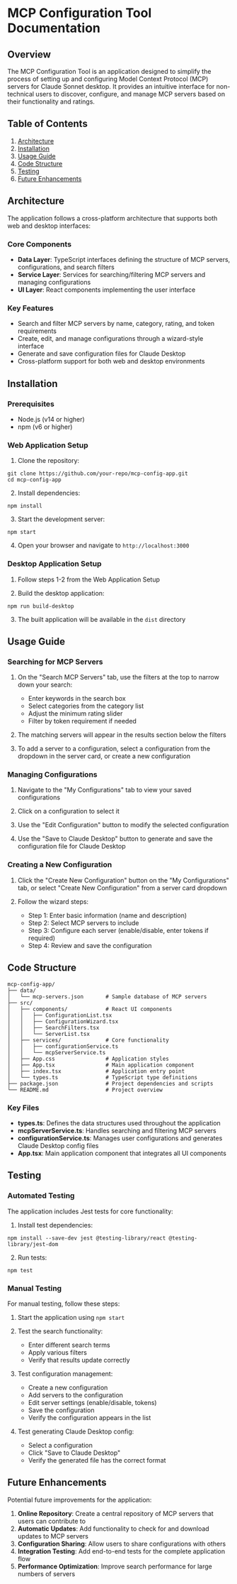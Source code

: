 # MCP Configuration Tool Documentation

## Overview

The MCP Configuration Tool is an application designed to simplify the process of setting up and configuring Model Context Protocol (MCP) servers for Claude Sonnet desktop. It provides an intuitive interface for non-technical users to discover, configure, and manage MCP servers based on their functionality and ratings.

## Table of Contents

1. [Architecture](#architecture)
2. [Installation](#installation)
3. [Usage Guide](#usage-guide)
4. [Code Structure](#code-structure)
5. [Testing](#testing)
6. [Future Enhancements](#future-enhancements)

## Architecture

The application follows a cross-platform architecture that supports both web and desktop interfaces:

### Core Components

- **Data Layer**: TypeScript interfaces defining the structure of MCP servers, configurations, and search filters
- **Service Layer**: Services for searching/filtering MCP servers and managing configurations
- **UI Layer**: React components implementing the user interface

### Key Features

- Search and filter MCP servers by name, category, rating, and token requirements
- Create, edit, and manage configurations through a wizard-style interface
- Generate and save configuration files for Claude Desktop
- Cross-platform support for both web and desktop environments

## Installation

### Prerequisites

- Node.js (v14 or higher)
- npm (v6 or higher)

### Web Application Setup

1. Clone the repository:
```
git clone https://github.com/your-repo/mcp-config-app.git
cd mcp-config-app
```

2. Install dependencies:
```
npm install
```

3. Start the development server:
```
npm start
```

4. Open your browser and navigate to `http://localhost:3000`

### Desktop Application Setup

1. Follow steps 1-2 from the Web Application Setup

2. Build the desktop application:
```
npm run build-desktop
```

3. The built application will be available in the `dist` directory

## Usage Guide

### Searching for MCP Servers

1. On the "Search MCP Servers" tab, use the filters at the top to narrow down your search:
   - Enter keywords in the search box
   - Select categories from the category list
   - Adjust the minimum rating slider
   - Filter by token requirement if needed

2. The matching servers will appear in the results section below the filters

3. To add a server to a configuration, select a configuration from the dropdown in the server card, or create a new configuration

### Managing Configurations

1. Navigate to the "My Configurations" tab to view your saved configurations

2. Click on a configuration to select it

3. Use the "Edit Configuration" button to modify the selected configuration

4. Use the "Save to Claude Desktop" button to generate and save the configuration file for Claude Desktop

### Creating a New Configuration

1. Click the "Create New Configuration" button on the "My Configurations" tab, or select "Create New Configuration" from a server card dropdown

2. Follow the wizard steps:
   - Step 1: Enter basic information (name and description)
   - Step 2: Select MCP servers to include
   - Step 3: Configure each server (enable/disable, enter tokens if required)
   - Step 4: Review and save the configuration

## Code Structure

```
mcp-config-app/
├── data/
│   └── mcp-servers.json       # Sample database of MCP servers
├── src/
│   ├── components/            # React UI components
│   │   ├── ConfigurationList.tsx
│   │   ├── ConfigurationWizard.tsx
│   │   ├── SearchFilters.tsx
│   │   └── ServerList.tsx
│   ├── services/              # Core functionality
│   │   ├── configurationService.ts
│   │   └── mcpServerService.ts
│   ├── App.css                # Application styles
│   ├── App.tsx                # Main application component
│   ├── index.tsx              # Application entry point
│   └── types.ts               # TypeScript type definitions
├── package.json               # Project dependencies and scripts
└── README.md                  # Project overview
```

### Key Files

- **types.ts**: Defines the data structures used throughout the application
- **mcpServerService.ts**: Handles searching and filtering MCP servers
- **configurationService.ts**: Manages user configurations and generates Claude Desktop config files
- **App.tsx**: Main application component that integrates all UI components

## Testing

### Automated Testing

The application includes Jest tests for core functionality:

1. Install test dependencies:
```
npm install --save-dev jest @testing-library/react @testing-library/jest-dom
```

2. Run tests:
```
npm test
```

### Manual Testing

For manual testing, follow these steps:

1. Start the application using `npm start`

2. Test the search functionality:
   - Enter different search terms
   - Apply various filters
   - Verify that results update correctly

3. Test configuration management:
   - Create a new configuration
   - Add servers to the configuration
   - Edit server settings (enable/disable, tokens)
   - Save the configuration
   - Verify the configuration appears in the list

4. Test generating Claude Desktop config:
   - Select a configuration
   - Click "Save to Claude Desktop"
   - Verify the generated file has the correct format

## Future Enhancements

Potential future improvements for the application:

1. **Online Repository**: Create a central repository of MCP servers that users can contribute to
2. **Automatic Updates**: Add functionality to check for and download updates to MCP servers
3. **Configuration Sharing**: Allow users to share configurations with others
4. **Integration Testing**: Add end-to-end tests for the complete application flow
5. **Performance Optimization**: Improve search performance for large numbers of servers

